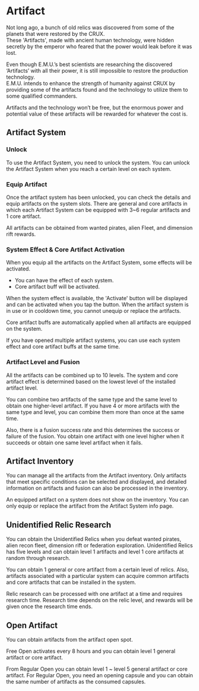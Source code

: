 # Artifact

Not long ago, a bunch of old relics was discovered from some of the planets that were restored by the CRUX.<br>
These 'Artifacts', made with ancient human technology, were hidden secretly by the emperor who feared that the power would leak before it was lost.<br>

Even though E.M.U.’s best scientists are researching the discovered ‘Artifacts’ with all their power, it is still impossible to restore the production technology.<br>
E.M.U. intends to enhance the strength of humanity against CRUX by providing some of the artifacts found and the technology to utilize them to some qualified commanders.<br>

Artifacts and the technology won’t be free, but the enormous power and potential value of these artifacts will be rewarded for whatever the cost is.<br>


## Artifact System

### Unlock

To use the Artifact System, you need to unlock the system.
You can unlock the Artifact System when you reach a certain level on each system.<br>

### Equip Artifact

Once the artifact system has been unlocked, you can check the details and equip artifacts on the system slots. 
There are general and core artifacts in which each Artifact System can be equipped with 3~6 regular artifacts and 1 core artifact.<br>

All artifacts can be obtained from wanted pirates, alien Fleet, and dimension rift rewards.<br>

### System Effect & Core Artifact Activation

When you equip all the artifacts on the Artifact System, some effects will be activated.
- You can have the effect of each system.
- Core artifact buff will be activated.

When the system effect is available, the 'Activate' button will be displayed and can be activated when you tap the button.
When the artifact system is in use or in cooldown time, you cannot unequip or replace the artifacts.<br>


Core artifact buffs are automatically applied when all artifacts are equipped on the system.<br>

If you have opened multiple artifact systems, you can use each system effect and core artifact buffs at the same time.<br>


### Artifact Level and Fusion

All the artifacts can be combined up to 10 levels. 
The system and core artifact effect is determined based on the lowest level of the installed artifact level.<br>

You can combine two artifacts of the same type and the same level to obtain one higher-level artifact.
If you have 4 or more artifacts with the same type and level, you can combine them more than once at the same time.<br>

Also, there is a fusion success rate and this determines the success or failure of the fusion.
You obtain one artifact with one level higher when it succeeds or obtain one same level artifact when it fails.<br>


## Artifact Inventory 

You can manage all the artifacts from the Artifact inventory.
Only artifacts that meet specific conditions can be selected and displayed, and detailed information on artifacts and fusion can also be processed in the inventory.<br>

An equipped artifact on a system does not show on the inventory.
You can only equip or replace the artifact from the Artifact System info page.<br>


## Unidentified Relic Research

You can obtain the Unidentified Relics when you defeat wanted pirates, alien recon fleet, dimension rift or federation exploration. 
Unidentified Relics has five levels and can obtain level 1 artifacts and level 1 core artifacts at random through research.<br> 

You can obtain 1 general or core artifact from a certain level of relics.
Also, artifacts associated with a particular system can acquire common artifacts and core artifacts that can be installed in the system.<br>

Relic research can be processed with one artifact at a time and requires research time. 
Research time depends on the relic level, and rewards will be given once the research time ends.<br> 


## Open Artifact 

You can obtain artifacts from the artifact open spot.<br>

Free Open activates every 8 hours and you can obtain level 1 general artifact or core artifact.<br>

From Regular Open you can obtain level 1 ~ level 5 general artifact or core artifact.
For Regular Open, you need an opening capsule and you can obtain the same number of artifacts as the consumed capsules.<br>
